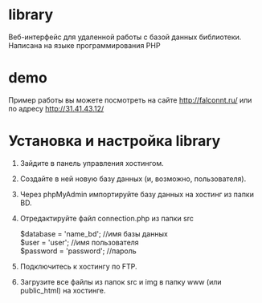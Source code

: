 # library
Веб-интерфейс для удаленной работы с базой данных библиотеки.
Написана на языке программирования PHP

# demo
Пример работы вы можете посмотреть на сайте http://falconnt.ru/ или по адресу http://31.41.43.12/

# Установка и настройка library 
1. Зайдите в панель управления хостингом.
2. Создайте в ней новую базу данных (и, возможно, пользователя).
3. Через phpMyAdmin импортируйте базу данных на хостинг из папки BD.
4. Отредактируйте файл connection.php из папки src

      $database = 'name_bd'; //имя базы данных<br>
      $user = 'user'; //имя пользователя<br>
      $password = 'password'; //пароль
      
5. Подключитесь к хостингу по FTP.     
6. Загрузите все файлы из папок src и img в папку www (или public_html) на хостинге.
